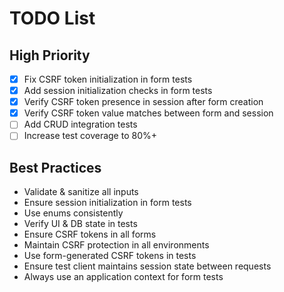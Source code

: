 # TODO List
## High Priority
- [x] Fix CSRF token initialization in form tests
- [x] Add session initialization checks in form tests
- [x] Verify CSRF token presence in session after form creation
- [x] Verify CSRF token value matches between form and session
- [ ] Add CRUD integration tests
- [ ] Increase test coverage to 80%+

## Best Practices
- Validate & sanitize all inputs
- Ensure session initialization in form tests
- Use enums consistently
- Verify UI & DB state in tests
- Ensure CSRF tokens in all forms
- Maintain CSRF protection in all environments
- Use form-generated CSRF tokens in tests
- Ensure test client maintains session state between requests
- Always use an application context for form tests

